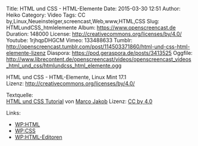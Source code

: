 Title: HTML und CSS - HTML-Elemente
Date: 2015-03-30 12:51
Author: Heiko
Category: Video
Tags: CC by,Linux,Neueinsteiger,screencast,Web,www,HTML,CSS
Slug: HTMLundCSS_htmlelemente
Album: https://www.openscreencast.de
Duration: 148000
License: http://creativecommons.org/licenses/by/4.0/
Youtube: 1rjhqpDHGCM
Vimeo: 133488633
Tumblr: http://openscreencast.tumblr.com/post/114503371860/html-und-css-html-elemente-lizenz
Diaspora: https://pod.geraspora.de/posts/3413525
Oggfile: http://www.librecontent.de/openscreencast/videos/openscreencast_videos_html_und_css/htmlundcss_html_elemente.ogg

HTML und CSS - HTML-Elemente, Linux Mint 17.1  
Lizenz: <http://creativecommons.org/licenses/by/4.0/>  
  
Textquelle:  
[HTML und CSS Tutorial](http://code.makery.ch/library/html-css/de/) von [Marco
Jakob](http://code.makery.ch/about/) Lizenz: [CC by
4.0](http://creativecommons.org/licenses/by/4.0/)

Links:

  * [WP:HTML](http://de.wikipedia.org/wiki/Hypertext_Markup_Language "Link zu wikipedia.org" )
  * [WP:CSS](http://de.wikipedia.org/wiki/Cascading_Style_Sheets "Link zu wikipedia.org" )
  * [WP:HTML-Editoren](http://de.wikipedia.org/wiki/Liste_von_HTML-Editoren "Link zu wikipedia.org" )

